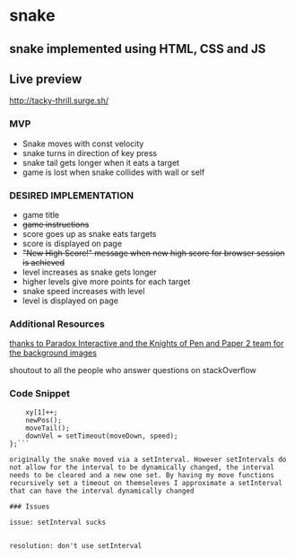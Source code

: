 # snake
## snake implemented using HTML, CSS and JS

## Live preview

http://tacky-thrill.surge.sh/

### MVP

* Snake moves with const velocity 
* snake turns in direction of key press 
* snake tail gets longer when it eats a target 
* game is lost when snake collides with wall or self 

### DESIRED IMPLEMENTATION

* game title
* ~~game instructions~~
* score goes up as snake eats targets 
* score is displayed on page 
* ~~"New High Score!" message when new high score for browser session is achieved~~
* level increases as snake gets longer 
* higher levels give more points for each target 
* snake speed increases with level 
* level is displayed on page

### Additional Resources
[thanks to Paradox Interactive and the Knights of Pen and Paper 2 team for the background images](https://store.steampowered.com/app/310060/Knights_of_Pen_and_Paper_2/)

shoutout to all the people who answer questions on stackOverflow

### Code Snippet

```const moveDown = () => {
    xy[1]++;
    newPos();
    moveTail();
    downVel = setTimeout(moveDown, speed);
};```

originally the snake moved via a setInterval. However setIntervals do not allow for the interval to be dynamically changed, the interval needs to be cleared and a new one set. By having my move functions recursively set a timeout on themseleves I approximate a setInterval that can have the interval dynamically changed

### Issues

issue: setInterval sucks


resolution: don't use setInterval